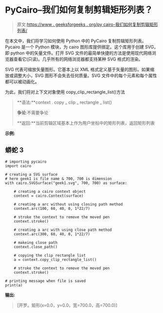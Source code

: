 # PyCairo–我们如何复制剪辑矩形列表？

> 原文:[https://www . geeksforgeeks . org/py cairo-我们如何复制剪辑矩形列表/](https://www.geeksforgeeks.org/pycairo-how-we-can-copy-the-clip-rectangle-list/)

在本文中，我们将学习如何使用 Python 中的 PyCairo 复制剪辑矩形列表。Pycairo 是一个 Python 模块，为 cairo 图形库提供绑定。这个库用于创建 SVG，即 python 中的矢量文件。打开 SVG 文件的最简单快捷的方法是使用现代网络浏览器查看它(只读)。几乎所有的网络浏览器都支持某种 SVG 格式的渲染。

SVG 代表可缩放矢量图形。它基本上以 XML 格式定义基于矢量的图形。如果缩放或调整大小，SVG 图形不会失去任何质量。SVG 文件中的每个元素和每个属性都可以被动画化。

为此，我们将对上下文对象使用 copy_clip_rectangle_list()方法

> **语法:**context . copy _ clip _ rectangle _ list()
> 
> **争论**:不需要争论
> 
> **返回:**当前剪辑区域基本上作为用户坐标中的矩形列表，返回矩形列表

**示例:**

## 蟒蛇 3

```
# importing pycairo
import cairo

# creating a SVG surface
# here geek1 is file name & 700, 700 is dimension
with cairo.SVGSurface("geek1.svg", 700, 700) as surface:

    # creating a cairo context object
    context = cairo.Context(surface)

    # creating a arc without using closing path method
    context.arc(100, 60, 40, 0, 1*22/7)

    # stroke the context to remove the moved pen
    context.stroke()

    # creating a arc with using close path method
    context.arc(300, 60, 40, 0, 1*22/7)

    # makeing close path
    context.close_path()

    # copying the clip rectangle list
    a = context.copy_clip_rectangle_list()

    # stroke the context to remove the moved pen
    context.stroke()

# printing message when file is saved
print(a)
```

**输出:**

> [开罗。矩形(x=0.0，y=0.0，宽=700.0，高=700.0)]
